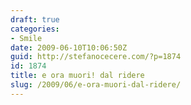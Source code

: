 ```yaml
---
draft: true
categories:
- Smile
date: 2009-06-10T10:06:50Z
guid: http://stefanocecere.com/?p=1874
id: 1874
title: e ora muori! dal ridere
slug: /2009/06/e-ora-muori-dal-ridere/
---
```


